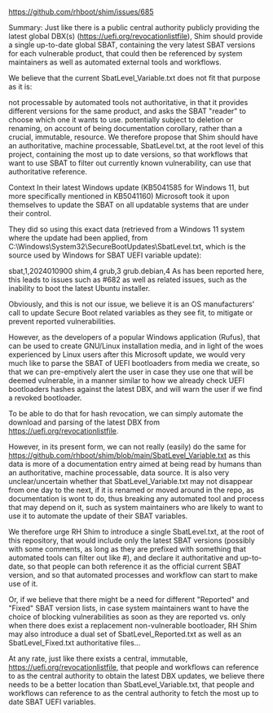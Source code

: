https://github.com/rhboot/shim/issues/685

Summary:
Just like there is a public central authority publicly providing the latest global DBX(s) (https://uefi.org/revocationlistfile), Shim should provide a single up-to-date global SBAT, containing the very latest SBAT versions for each vulnerable product, that could then be referenced by system maintainers as well as automated external tools and workflows.

We believe that the current SbatLevel_Variable.txt does not fit that purpose as it is:

not processable by automated tools
not authoritative, in that it provides different versions for the same product, and asks the SBAT "reader" to choose which one it wants to use.
potentially subject to deletion or renaming, on account of being documentation corollary, rather than a crucial, immutable, resource.
We therefore propose that Shim should have an authoritative, machine processable, SbatLevel.txt, at the root level of this project, containing the most up to date versions, so that workflows that want to use SBAT to filter out currently known vulnerability, can use that authoritative reference.

Context
In their latest Windows update (KB5041585 for Windows 11, but more specifically mentioned in KB5041160) Microsoft took it upon themselves to update the SBAT on all updatable systems that are under their control.

They did so using this exact data (retrieved from a Windows 11 system where the update had been applied, from C:\Windows\System32\SecureBootUpdates\SbatLevel.txt, which is the source used by Windows for SBAT UEFI variable update):

sbat,1,2024010900
shim,4
grub,3
grub.debian,4
As has been reported here, this leads to issues such as #682 as well as related issues, such as the inability to boot the latest Ubuntu installer.

Obviously, and this is not our issue, we believe it is an OS manufacturers' call to update Secure Boot related variables as they see fit, to mitigate or prevent reported vulnerabilities.

However, as the developers of a popular Windows application (Rufus), that can be used to create GNU/Linux installation media, and in light of the woes experienced by Linux users after this Microsoft update, we would very much like to parse the SBAT of UEFI bootloaders from media we create, so that we can pre-emptively alert the user in case they use one that will be deemed vulnerable, in a manner similar to how we already check UEFI bootloaders hashes against the latest DBX, and will warn the user if we find a revoked bootloader.

To be able to do that for hash revocation, we can simply automate the download and parsing of the latest DBX from https://uefi.org/revocationlistfile.

However, in its present form, we can not really (easily) do the same for https://github.com/rhboot/shim/blob/main/SbatLevel_Variable.txt as this data is more of a documentation entry aimed at being read by humans than an authoritative, machine processable, data source. It is also very unclear/uncertain whether that SbatLevel_Variable.txt may not disappear from one day to the next, if it is renamed or moved around in the repo, as documentation is wont to do, thus breaking any automated tool and process that may depend on it, such as system maintainers who are likely to want to use it to automate the update of their SBAT variables.

We therefore urge RH Shim to introduce a single SbatLevel.txt, at the root of this repository, that would include only the latest SBAT versions (possibly with some comments, as long as they are prefixed with something that automated tools can filter out like #), and declare it authoritative and up-to-date, so that people can both reference it as the official current SBAT version, and so that automated processes and workflow can start to make use of it.

Or, if we believe that there might be a need for different "Reported" and "Fixed" SBAT version lists, in case system maintainers want to have the choice of blocking vulnerabilities as soon as they are reported vs. only when there does exist a replacement non-vulnerable bootloader, RH Shim may also introduce a dual set of SbatLevel_Reported.txt as well as an SbatLevel_Fixed.txt authoritative files...

At any rate, just like there exists a central, immutable, https://uefi.org/revocationlistfile, that people and workflows can reference to as the central authority to obtain the latest DBX updates, we believe there needs to be a better location than SbatLevel_Variable.txt, that people and workflows can reference to as the central authority to fetch the most up to date SBAT UEFI variables.